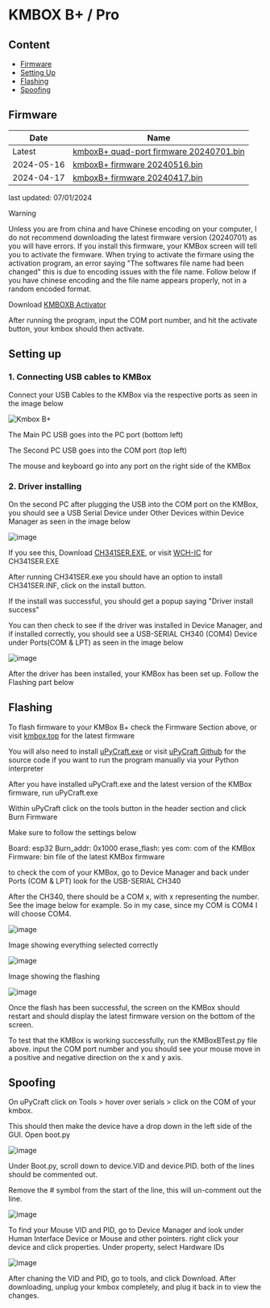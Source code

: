 # KMBOX B+ / Pro

## Content
- [Firmware](https://github.com/Rakeshmonkee/KMBOX/blob/main/KMBOX%20B+/readme.md#firmware)
- [Setting Up](https://github.com/Rakeshmonkee/KMBOX/blob/main/KMBOX%20B+/readme.md#setting-up)
- [Flashing](https://github.com/Rakeshmonkee/KMBOX/blob/main/KMBOX%20B+/readme.md#flashing)
- [Spoofing](https://github.com/Rakeshmonkee/KMBOX/blob/main/KMBOX%20B+/readme.md#spoofing)


## Firmware


| Date       |  Name                                     |
|------------|-------------------------------------------|
| Latest     |  [kmboxB+ quad-port firmware 20240701.bin](http://www.kmbox.top/wiki_doc/firmware/kmboxB/latest/kmboxB+20240701.bin) |
| 2024-05-16 |  [	kmboxB+ firmware 20240516.bin](http://www.kmbox.top/wiki_doc/firmware/kmboxB/history/kmboxB+%E5%9B%BA%E4%BB%B620240516.bin) |
| 2024-04-17 |  [kmboxB+ firmware 20240417.bin](http://www.kmbox.top/wiki_doc/firmware/kmboxB/history/kmboxB+%E5%9B%BA%E4%BB%B620240417.bin) |

last updated: 07/01/2024

> [!Warning]
> 
> Unless you are from china and have Chinese encoding on your computer, I do not recommend downloading the latest firmware version (20240701) as you will have errors. If you install this firmware, your KMBox screen will tell you to activate the firmware. When trying to activate the firmare using the activation program, an error saying "The softwares file name had been changed" this is due to encoding issues with the file name. Follow below if you have chinese encoding and the file name appears properly, not in a random encoded format.

Download [KMBOXB Activator](http://www.kmbox.top/tools/kmboxBcheck.zip)

After running the program, input the COM port number, and hit the activate button, your kmbox should then activate.




## Setting up

### 1. Connecting USB cables to KMBox
Connect your USB Cables to the KMBox via the respective ports as seen in the image below

![Kmbox B+](https://github.com/user-attachments/assets/7a961aab-f81c-4cc5-bf05-de598fcc06f8)

The Main PC USB goes into the PC port (bottom left)

The Second PC USB goes into the COM port (top left)

The mouse and keyboard go into any port on the right side of the KMBox

### 2. Driver installing

On the second PC after plugging the USB into the COM port on the KMBox, you should see a USB Serial Device under Other Devices within Device Manager as seen in the image below

![image](https://github.com/user-attachments/assets/070d40b0-754c-49dc-b459-a2a825f976c3)

If you see this, Download [CH341SER.EXE](https://www.wch.cn/downloads/file/65.html?time=2023-03-17%2016:47:34&code=DZOI4uB6P0dEfCxL0bp5AGLyOaggJMAb025ICJEt?time=2024-07-15%2012:09:09&code=bHjmlFZUgldeCHSHm0N9q3Ogcifv7sUpcTIS1BTV), or visit [WCH-IC](https://www.wch-ic.com/downloads/CH341SER_EXE.html) for CH341SER.EXE

After running CH341SER.exe you should have an option to install CH341SER.INF, click on the install button.

If the install was successful, you should get a popup saying "Driver install success"

You can then check to see if the driver was installed in Device Manager, and if installed correctly, you should see a USB-SERIAL CH340 (COM4) Device under Ports(COM & LPT) as seen in the image below

![image](https://github.com/user-attachments/assets/c02bdde7-0345-4659-9bd6-e544a3ff5771)

After the driver has been installed, your KMBox has been set up. Follow the Flashing part below

## Flashing

To flash firmware to your KMBox B+ check the Firmware Section above, or visit [kmbox.top](http://www.kmbox.top/BPro_firmware.html) for the latest firmware

You will also need to install [uPyCraft.exe](https://github.com/Rakeshmonkee/KMBOX/blob/main/KMBOX%20B%2B/uPyCraft.exe) or visit [uPyCraft Github](https://github.com/DFRobot/uPyCraft_src) for the source code if you want to run the program manually via your Python interpreter

After you have installed uPyCraft.exe and the latest version of the KMBox firmware, run uPyCraft.exe

Within uPyCraft click on the tools button in the header section and click Burn Firmware

Make sure to follow the settings below

Board: esp32
Burn_addr: 0x1000
erase_flash: yes
com: com of the KMBox
Firmware: bin file of the latest KMBox firmware

to check the com of your KMBox, go to Device Manager and back under Ports (COM & LPT) look for the USB-SERIAL CH340

After the CH340, there should be a COM x, with x representing the number. See the image below for example. So in my case, since my COM is COM4 I will choose COM4.

![image](https://github.com/user-attachments/assets/dece3122-5d24-4092-b85c-677025fe20f2)

Image showing everything selected correctly

![image](https://github.com/user-attachments/assets/33913a11-a710-4ad8-bbaf-3134d1ec8619)

Image showing the flashing

![image](https://github.com/user-attachments/assets/97bced60-3b19-43d3-a72a-d05adf0fbe74)

Once the flash has been successful, the screen on the KMBox should restart and should display the latest firmware version on the bottom of the screen.

To test that the KMBox is working successfully, run the KMBoxBTest.py file above. input the COM port number and you should see your mouse move in a positive and negative direction on the x and y axis.

## Spoofing

On uPyCraft click on Tools > hover over serials > click on the COM of your kmbox.

This should then make the device have a drop down in the left side of the GUI. Open boot.py

![image](https://github.com/user-attachments/assets/9c44dce4-3a90-435e-ab43-d68d96c4b3f2)


Under Boot.py, scroll down to device.VID and device.PID. both of the lines should be commented out.

Remove the # symbol from the start of the line, this will un-comment out the line.

![image](https://github.com/user-attachments/assets/3b3681de-d272-4666-925d-f4f4af28487b)


To find your Mouse VID and PID, go to Device Manager and look under Human Interface Device or Mouse and other pointers. right click your device and click properties. Under property, select Hardware IDs

![image](https://github.com/user-attachments/assets/4c692527-66d7-4ed7-b897-0f727b783c1d)

After chaning the VID and PID, go to tools, and click Download. After downloading, unplug your kmbox completely, and plug it back in to view the changes.
